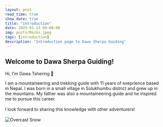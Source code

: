 ```yaml
---
layout: post
read_time: true
show_date: true
title: "Introduction"
date: 2025-01-13 00:00:00
img: posts/Rocks.jpeg
tags: [introduction]
description: "Introduction page to Dawa Sherpa Guiding"
---
```


## Welcome to Dawa Sherpa Guiding!

Hi, I'm Dawa Tshering 👋 

I am a mountaineering and trekking guide with 11 years of exeprience based in Nepal. I was born in a small village in Solukhumbu district and grew up in the mountains. My father was also a mountaineering guide and he inspired me to pursue this career.
<br>
<br>
I look forward to sharing this knowledge with other adventurers!
<br>
<br>
<img src="https://github.com/matt-cairnduff-deliveroo/nepal-trekking/blob/main/assets/img/posts/Overcast_snow.jpeg?raw=true" alt="Overcast Snow">
